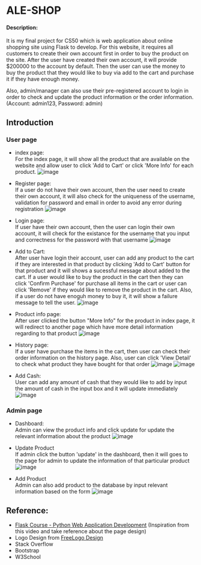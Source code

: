 # ALE-SHOP

#### Description:
It is my final project for CS50 which is web application about online shopping site using Flask to develop. For this website, it requires all customers to create their own account first in order to buy the product on the site. After the user have created their own account, it will provide $200000 to the account by default. Then the user can use the money to buy the product that they would like to buy via add to the cart and purchase it if they have enough money.

Also, admin/manager can also use their pre-registered account to login in order to check and update the product information or the order information. (Account: admin123, Password: admin)

## Introduction

### User page
- index page: <br>
For the index page, it will show all the product that are available on the website and allow user to click 'Add to Cart' or click 'More Info' for each product.
![image](https://user-images.githubusercontent.com/78290169/169677981-bf16a426-ea98-4e54-88e1-19aad7f08d48.png)

- Register page: <br>
If a user do not have their own account, then the user need to create their own account, it will also check for the uniqueness of the username, validation for password and email in order to avoid any error during registration
![image](https://user-images.githubusercontent.com/78290169/169677986-d5eb2522-fd47-4ece-a73a-c27393f7e34c.png)

- Login page: <br>
If user have their own account, then the user can login their own account, it will check for the existance for the username that you input and correctness for the password with that username
![image](https://user-images.githubusercontent.com/78290169/169677993-e99b877f-c5b2-4aed-afe9-7f2f8fc5a291.png)

- Add to Cart: <br>
After user have login their account, user can add any product to the cart if they are interested in that product by clicking 'Add to Cart' button for that product and it will shows a sucessful message about added to the cart. If a user would like to buy the product in the cart then they can click 'Confirm Purchase' for purchase all items in the cart or user can click 'Remove' if they would like to remove the product in the cart.  Also, if a user do not have enoguh money to buy it, it will show a failure message to tell the user.
![image](https://user-images.githubusercontent.com/78290169/168472507-abe453cc-4cf6-47d1-ac5d-09e64d5da6d1.png)

- Product info page: <br>
After user clicked the button "More Info" for the product in index page, it will redirect to another page which have more detail information regarding to that product
![image](https://user-images.githubusercontent.com/78290169/169678082-dae95578-550b-4af6-ba9d-bf1ed6c05959.png)


- History page: <br>
If a user have purchase the items in the cart, then user can check their order information on the history page. Also, user can click 'View Detail' to check what product they have bought for that order
![image](https://user-images.githubusercontent.com/78290169/168472515-0cb5f30d-5f53-43f5-acfd-ca87c3cb3337.png)
![image](https://user-images.githubusercontent.com/78290169/168472526-00ad621a-c9a0-4701-8b0a-ba1c7b6d1fee.png)

- Add Cash: <br>
User can add any amount of cash that they would like to add by input the amount of cash in the input box and it will update immediately
![image](https://user-images.githubusercontent.com/78290169/168472532-e0901053-e2a6-41c1-87c4-5c86fbccf9cd.png)

### Admin page
- Dashboard: <br>
Admin can view the product info and click update for update the relevant information about the product
![image](https://user-images.githubusercontent.com/78290169/168472544-42831b7f-4ba8-4625-8274-f2144a49c181.png)

- Update Product <br>
If admin click the button 'update' in the dashboard, then it will goes to the page for admin to update the information of that particular product
![image](https://user-images.githubusercontent.com/78290169/168472552-5642ca0b-1291-4109-9eac-366dcf5755b5.png)

- Add Product <br>
Admin can also add product to the database by input relevant information based on the form 
![image](https://user-images.githubusercontent.com/78290169/168472575-ddf7cdc2-ce4e-4f18-8e73-3d1a8106c9bc.png)

## Reference:
- <a href="https://youtu.be/Qr4QMBUPxWo">Flask Course - Python Web Application Development</a> (Inspiration from this video and take reference about the page design)
- Logo Design from <a href="https://www.freelogodesign.org/">FreeLogo Design</a>
- Stack Overflow
- Bootstrap
- W3School
